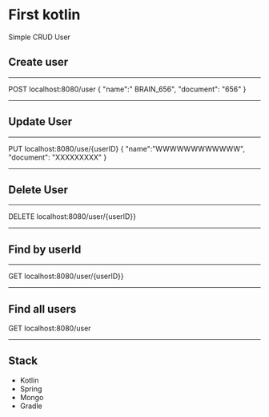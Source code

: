 # First kotlin
Simple CRUD User


## Create user
---
POST localhost:8080/user
{
	"name":" BRAIN_656",
	"document": "656"
}
-- -

## Update User
---
PUT localhost:8080/use/{userID}
{
	"name":"WWWWWWWWWWWW",
	"document": "XXXXXXXXX"
}

---


## Delete User
---
DELETE localhost:8080/user/{userID}}

---

## Find by userId
---
GET localhost:8080/user/{userID}}

---

Find all users 
---
GET localhost:8080/user

---

## Stack
- Kotlin
- Spring
- Mongo
- Gradle
